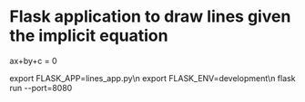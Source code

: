 # Flask application to draw lines given the implicit equation

ax+by+c = 0

export FLASK_APP=lines_app.py\n
export FLASK_ENV=development\n
flask run --port=8080 